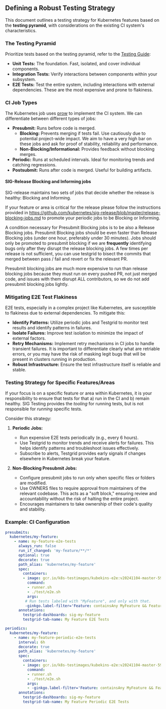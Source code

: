 ## Defining a Robust Testing Strategy

This document outlines a testing strategy for Kubernetes features based on the **testing pyramid**, with considerations on the existing CI system's characteristics.

### The Testing Pyramid

Prioritize tests based on the testing pyramid, refer to the [Testing Guide](./testing.md):

- **Unit Tests:**  The foundation. Fast, isolated, and cover individual components.
- **Integration Tests:** Verify interactions between components within your subsystem.
- **E2E Tests:**  Test the entire system, including interactions with external dependencies. These are the most expensive and prone to flakiness.

### CI Job Types

The Kubernetes job uses [prow](https://prow.k8s.io) to implement the CI system. We can differentiate between different types of jobs:

- **Presubmit:** Runs before code is merged.
    - **Blocking:** Prevents merging if tests fail. Use cautiously due to potential project-wide impact. We aim to have a very high bar on these jobs and ask for proof
    of stability, reliability and performance.
    - **Non-Blocking/Informational:** Provides feedback without blocking merges.
- **Periodic:** Runs at scheduled intervals. Ideal for monitoring trends and catching regressions.
- **Postsubmit:** Runs after code is merged. Useful for building artifacts.

#### SIG-Release Blocking and Informing jobs

SIG-release maintains two sets of jobs that decide whether the release is
healthy: Blocking and Informing.

If your feature or area is critical for the release please follow the instructions provided in https://github.com/kubernetes/sig-release/blob/master/release-blocking-jobs.md to promote your periodic jobs to be Blocking or Informing.

A condition necessary for Presubmit Blocking jobs is to be also a Release Blocking jobs.
Presubmit Blocking jobs should be even faster than Release Blocking jobs (under one hour, preferably under 30 minutes).
Jobs should only be promoted to presubmit blocking if we are **frequently** identifying bugs only after they disrupt the release blocking jobs. A few times per release is not sufficient, you can use testgrid to bisect the commits that merged between pass / fail and revert or fix the relevant PR.

Presubmit blocking jobs are much more expensive to run than release blocking jobs because they must run on every pushed PR, not just merged code, and issues with them disrupt ALL contributors, so we do not add presubmit blocking jobs lightly.

### Mitigating E2E Test Flakiness

E2E tests, especially in a complex project like Kubernetes, are susceptible to flakiness due to external dependencies. To mitigate this:

- **Identify Patterns:** Utilize periodic jobs and Testgrid to monitor test results and identify patterns in failures.
- **Isolate Failures:**  Improve test isolation to minimize the impact of external factors.
- **Retry Mechanisms:** Implement retry mechanisms in CI jobs to handle transient failures.
It is important to differentiate clearly what are retriable errors, or you may have the risk
of masking legit bugs that will be present in clusters running in production.
- **Robust Infrastructure:** Ensure the test infrastructure itself is reliable and stable.

###  Testing Strategy for Specific Features/Areas

If your focus is on a specific feature or area within Kubernetes, it is your responsibility
to ensure that tests for that a) run in the CI and b) remain healthy.
SIG Testing provides the *tooling* for running tests, but is not
responsible for *running* specific tests.

 Consider this strategy:

1. **Periodic Jobs:**
    - Run expensive E2E tests periodically (e.g., every 6 hours).
    - Use Testgrid to monitor trends and receive alerts for failures. This helps identify patterns and troubleshoot issues effectively.
    - Subscribe to alerts, Testgrid provides early signals if changes elsewhere in Kubernetes break your feature.

2. **Non-Blocking Presubmit Jobs:**
    - Configure presubmit jobs to run only when specific files or folders are modified.
    - Use OWNERS files to require approval from maintainers of the relevant codebase. This acts as a "soft block," ensuring review and accountability without the risk of halting the entire project.
    - Encourages maintainers to take ownership of their code's quality and stability.

### Example: CI Configuration

```yaml
presubmits:
  kubernetes/my-feature:
    - name: my-feature-e2e-tests
      always_run: false
      run_if_changed: 'my-feature/**/*'
      optional: true
      decorate: true
      path_alias: 'kubernetes/my-feature'
      spec:
        containers:
        - image: gcr.io/k8s-testimages/kubekins-e2e:v20241104-master-5917669-master
          command:
          - runner.sh
          - ./test/e2e.sh
          args:
         # Run tests labeled with "MyFeature", and only with that.
         -ginkgo.label-filter='Feature: containsAny MyFeature && Feature: isSubsetOf MyFeature && !Flaky'
      annotations:
        testgrid-dashboards: sig-my-feature
        testgrid-tab-name: My Feature E2E Tests

periodics:
  kubernetes/my-feature:
    - name: my-feature-periodic-e2e-tests
      interval: 6h
      decorate: true
      path_alias: 'kubernetes/my-feature'
      spec:
        containers:
        - image: gcr.io/k8s-testimages/kubekins-e2e:v20241104-master-5917669-master
          command:
          - runner.sh
          - ./test/e2e.sh
          args:
          - -ginkgo.label-filter='Feature: containsAny MyFeature && Feature: isSubsetOf MyFeature && !Flaky'
      annotations:
        testgrid-dashboards: sig-my-feature
        testgrid-tab-name: My Feature Periodic E2E Tests
```

